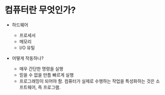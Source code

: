 # 컴퓨터란 무엇인가?

- 하드웨어
    - 프로세서
    - 메모리
    - I/O 유틸

- 어떻게 작동하나?
    - 매우 간단한 명령을 실행
    - 믿을 수 없을 만틈 빠르게 실행
    - 프로그래밍이 되어야 함. 컴퓨터가 실제로 수행하는 작업을 특성화하는 것은 소프트웨어, 즉 프로그램.